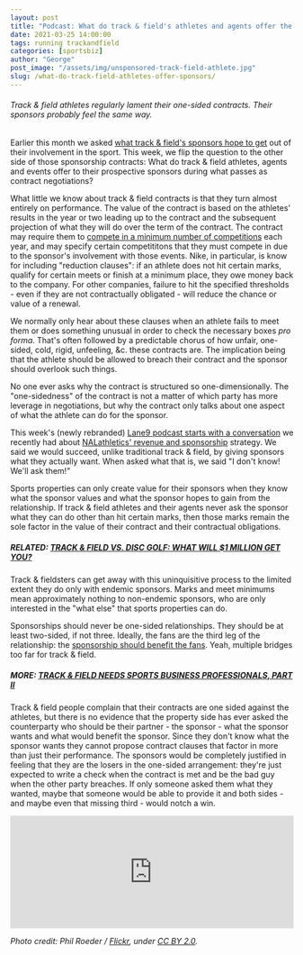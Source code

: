 ```yaml
---
layout: post
title: "Podcast: What do track & field's athletes and agents offer the sponsors?"
date: 2021-03-25 14:00:00
tags: running trackandfield
categories: [sportsbiz]
author: "George"
post_image: "/assets/img/unsponsored-track-field-athlete.jpg"
slug: /what-do-track-field-athletes-offer-sponsors/
---
```

<h6>Track & field athletes regularly lament their one-sided contracts. Their sponsors probably feel the same way.</h6>

Earlier this month we asked [what track & field's sponsors hope to get](https://nalathletics.com/blog/2021/03/10/what-do-track-field-sponsors-expect-return) out of their involvement in the sport. This week, we flip the question to the other side of those sponsorship contracts: What do track & field athletes, agents and events offer to their prospective sponsors during what passes as contract negotiations?

What little we know about track & field contracts is that they turn almost entirely on performance. The value of the contract is based on the athletes' results in the year or two leading up to the contract and the subsequent projection of what they will do over the term of the contract. The contract may require them to [compete in a minimum number of competitions](https://www.sportico.com/business/sponsorship/2020/nike-contracts-forcing-track-athletes-meet-race-quotas-1234610359/) each year, and may specify certain competititons that they must compete in due to the sponsor's involvement with those events. Nike, in particular, is know for including "reduction clauses": if an athlete does not hit certain marks, qualify for certain meets or finish at a minimum place, they owe money back to the company. For other companies, failure to hit the specified thresholds - even if they are not contractually obligated - will reduce the chance or value of a renewal.

We normally only hear about these clauses when an athlete fails to meet them or does something unusual in order to check the necessary boxes <em>pro forma</em>. That's often followed by a predictable chorus of how unfair, one-sided, cold, rigid, unfeeling, &c. these contracts are. The implication being that the athlete should be allowed to breach their contract and the sponsor should overlook such things.

No one ever asks why the contract is structured so one-dimensionally. The "one-sidedness" of the contract is not a matter of which party has more leverage in negotiations, but why the contract only talks about one aspect of what the athlete can do for the sponsor.

This week's (newly rebranded) [Lane9 podcast starts with a conversation](https://podcasts.apple.com/us/podcast/lane9-athletics-beyond-the-sport/id1198173010) we recently had about [NALathletics' revenue and sponsorship](https://nalathletics.com/blog/2020/04/23/time-to-build-athletics) strategy. We said we would succeed, unlike traditional track & field, by giving sponsors what they actually want. When asked what that is, we said "I don't know! We'll ask them!"

Sports properties can only create value for their sponsors when they know what the sponsor values and what the sponsor hopes to gain from the relationship. If track & field athletes and their agents never ask the sponsor what they can do other than hit certain marks, then those marks remain the sole factor in the value of their contract and their contractual obligations. 

##### RELATED: [TRACK & FIELD VS. DISC GOLF: WHAT WILL $1 MILLION GET YOU?](https://nalathletics.com/blog/2021/03/03/track-field-vs-disc-golf)

Track & fieldsters can get away with this uninquisitive process to the limited extent they do only with endemic sponsors. Marks and meet minimums mean approximately nothing to non-endemic sponsors, who are only interested in the "what else" that sports properties can do. 

Sponsorships should never be one-sided relationships. They should be at least two-sided, if not three. Ideally, the fans are the third leg of the relationship: the [sponsorship should benefit the fans](https://powersponsorship.com/sponsorship-benefits-every-sponsor-want/). Yeah, multiple bridges too far for track & field. 

##### MORE: [TRACK & FIELD NEEDS SPORTS BUSINESS PROFESSIONALS, PART II](https://nalathletics.com/blog/2021/02/02/track-field-needs-sports-business-professionals)

Track & field people complain that their contracts are one sided against the athletes, but there is no evidence that the property side has ever asked the counterparty who should be their partner - the sponsor - what the sponsor wants and what would benefit the sponsor. Since they don't know what the sponsor wants they cannot propose contract clauses that factor in more than just their performance. The sponsors would be completely justified in feeling that they are the losers in the one-sided arrangement: they're just expected to write a check when the contract is met and be the bad guy when the other party breaches. If only someone asked them what they wanted, maybe that someone would be able to provide it and both sides - and maybe even that missing third - would notch a win.

<iframe src="https://widget.spreaker.com/player?episode_id=44048714&theme=light&playlist=false&playlist-continuous=false&autoplay=false&live-autoplay=false&chapters-image=true&episode_image_position=right&hide-logo=false&hide-likes=false&hide-comments=false&hide-sharing=false&hide-download=true" width="100%" height="200px" frameborder="0"></iframe>

<em>Photo credit: Phil Roeder / [Flickr](https://flic.kr/p/2gK3X5u), under [CC BY 2.0](https://creativecommons.org/licenses/by/2.0/).</em>
